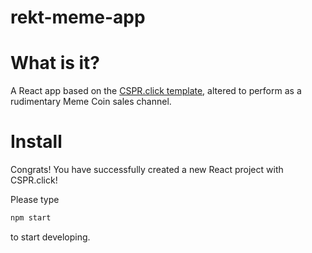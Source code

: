 # rekt-meme-app

# What is it?

A React app based on the [CSPR.click template](https://docs.cspr.click/ui-sdk/getting-started-with-the-template-application), altered to perform as a rudimentary Meme Coin sales channel.

# Install

Congrats! You have successfully created a new React project with CSPR.click!

Please type 

```bash
npm start
```

to start developing.
